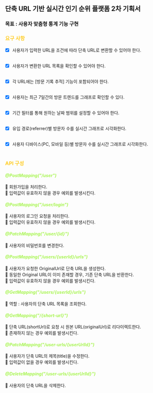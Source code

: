 ## 단축 URL 기반 실시간 인기 순위 플랫폼 2차 기획서
### 목표 : 사용자 맞춤형 통계 기능 구현

### <span style = 'color : #FFCD28'>요구 사항</span><br/>

- [X] 사용자가 입력한 URL을 조건에 따라 단축 URL로 변환할 수 있어야 한다.<br/><br/>
- [X] 사용자가 변환한 URL 목록을 확인할 수 있어야 한다.<br/><br/>
- [X] 각 URL에는 [방문 기록 추적] 기능이 포함되어야 한다.<br/><br/>
- [X] 사용자는 최근 7일간의 방문 트렌드를 그래프로 확인할 수 있다.<br/><br/>
- [X] 기간 필터를 통해 원하는 날짜 범위를 설정할 수 있어야 한다.<br/><br/>
- [X] 유입 경로(referrer)별 방문자 수를 실시간 그래프로 시각화한다.<br/><br/>
- [X] 사용자 디바이스(PC, 모바일 등)별 방문자 수를 실시간 그래프로 시각화한다.<br/><br/>


### <span style = 'color : #FFCD28'>API 구성</span><br/>

#### *<span style = 'color : #A8F552'>@PostMapping("/user")</span>*<br/>

🔆 회원가입을 처리한다.<br/>
🔆 입력값이 유효하지 않을 경우 예외를 발생시킨다.<br/>

#### *<span style = 'color : #A8F552'>@PostMapping("/user/login")</span>*<br/>

🔆 사용자의 로그인 요청을 처리한다.<br/>
🔆 입력값이 유효하지 않을 경우 예외를 발생시킨다.<br/>

#### *<span style = 'color : #A8F552'>@PatchMapping("/user/{id}")</span>*<br/>

🔆 사용자의 비밀번호를 변경한다.<br/>

#### *<span style = 'color : #A8F552'>@PostMapping("/users/{userId}/urls")</span>*<br/>

🔆 사용자가 요청한 OriginalUrl로 단축 URL을 생성한다.<br/>
🔆 동일한 Original URL이 이미 존재할 경우, 기존 단축 URL을 반환한다.<br/>
🔆 입력값이 유효하지 않을 경우 예외를 발생시킨다.<br/>

#### *<span style = 'color : #A8F552'>@GetMapping("/users/{userId}/urls")</span>*<br/>

🔆 역할 : 사용자의 단축 URL 목록을 조회한다.<br/>

#### *<span style = 'color : #A8F552'>@GetMapping("/{short-url}")</span>*<br/>

🔆 단축 URL(shortUrl)로 요청 시 원본 URL(originalUrl)로 리다이렉트한다.<br/>
🔆 존재하지 않는 경우 예외를 발생시킨다.<br/>

#### *<span style = 'color : #A8F552'>@PatchMapping("/user-urls/{userUrlId}")</span>*<br/>

🔆 사용자가 단축 URL의 제목(title)을 수정한다.<br/>
🔆 입력값이 없을 경우 예외를 발생시킨다.<br/>

#### *<span style = 'color : #A8F552'>@DeleteMapping("/user-urls/{userUrlId}")</span>*<br/>

🔆 사용자의 단축 URL을 삭제한다.<br/>

